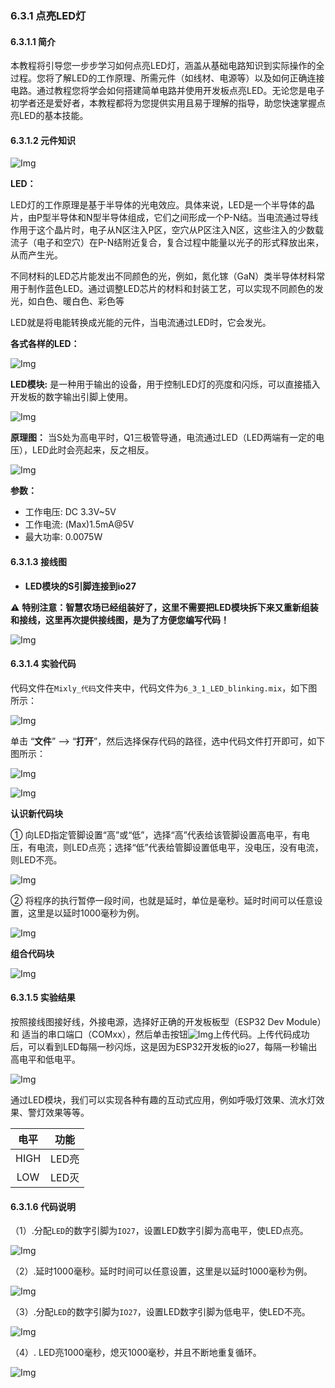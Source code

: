 ### 6.3.1 点亮LED灯

#### 6.3.1.1 简介

本教程将引导您一步步学习如何点亮LED灯，涵盖从基础电路知识到实际操作的全过程。您将了解LED的工作原理、所需元件（如线材、电源等）以及如何正确连接电路。通过教程您将学会如何搭建简单电路并使用开发板点亮LED。无论您是电子初学者还是爱好者，本教程都将为您提供实用且易于理解的指导，助您快速掌握点亮LED的基本技能。

#### 6.3.1.2 元件知识

![Img](../media/led.png)

**LED：**

LED灯的工作原理是基于半导体的光电效应。具体来说，LED是一个半导体的晶片，由P型半导体和N型半导体组成，它们之间形成一个P-N结。当电流通过导线作用于这个晶片时，电子从N区注入P区，空穴从P区注入N区，这些注入的少数载流子（电子和空穴）在P-N结附近复合，复合过程中能量以光子的形式释放出来，从而产生光。

不同材料的LED芯片能发出不同颜色的光，例如，氮化镓（GaN）类半导体材料常用于制作蓝色LED。通过调整LED芯片的材料和封装工艺，可以实现不同颜色的发光，如白色、暖白色、彩色等

LED就是将电能转换成光能的元件，当电流通过LED时，它会发光。

**各式各样的LED：**

![Img](../media/cou1.png)

**LED模块:** 是一种用于输出的设备，用于控制LED灯的亮度和闪烁，可以直接插入开发板的数字输出引脚上使用。

![Img](../media/cou12.png)

**原理图：** 当S处为高电平时，Q1三极管导通，电流通过LED（LED两端有一定的电压），LED此时会亮起来，反之相反。

![Img](../media/couy1.png)

**参数：**

- 工作电压: DC 3.3V~5V
- 工作电流: (Max)1.5mA@5V
- 最大功率: 0.0075W

#### 6.3.1.3 接线图

- **LED模块的S引脚连接到io27**

⚠️ **特别注意：智慧农场已经组装好了，这里不需要把LED模块拆下来又重新组装和接线，这里再次提供接线图，是为了方便您编写代码！**

![Img](../media/couj1.png)

#### 6.3.1.4 实验代码

代码文件在`Mixly_代码`文件夹中，代码文件为`6_3_1_LED_blinking.mix`，如下图所示：

![Img](../media/acouj-01.png)

单击 “**文件**” --> “**打开**”，然后选择保存代码的路径，选中代码文件打开即可，如下图所示：

![Img](../media/acouj-00.png)

![Img](../media/acouj-01-1.png)

**认识新代码块**

① 向LED指定管脚设置“高”或“低”，选择“高”代表给该管脚设置高电平，有电压，有电流，则LED点亮；选择“低”代表给管脚设置低电平，没电压，没有电流，则LED不亮。 

![Img](../media/ab1.png)

② 将程序的执行暂停一段时间，也就是延时，单位是毫秒。延时时间可以任意设置，这里是以延时1000毫秒为例。 

![Img](../media/ab0.png)

**组合代码块**

![Img](../media/Mixly-code1.png)

#### 6.3.1.5 实验结果

按照接线图接好线，外接电源，选择好正确的开发板板型（ESP32 Dev Module）和 适当的串口端口（COMxx），然后单击按钮![Img](../media/upload2.png)上传代码。上传代码成功后，可以看到LED每隔一秒闪烁，这是因为ESP32开发板的io27，每隔一秒输出高电平和低电平。

![Img](../media/LED-blinking.gif)

通过LED模块，我们可以实现各种有趣的互动式应用，例如呼吸灯效果、流水灯效果、警灯效果等等。  

| 电平 | 功能  |
| :--: | :---: |
| HIGH | LED亮 |
| LOW  | LED灭 |

#### 6.3.1.6 代码说明

（1）.分配`LED`的数字引脚为`IO27`，设置LED数字引脚为高电平，使LED点亮。

![Img](../media/ab1-1.png)

（2）.延时1000毫秒。延时时间可以任意设置，这里是以延时1000毫秒为例。

![Img](../media/ab1-2.png)

（3）.分配`LED`的数字引脚为`IO27`，设置LED数字引脚为低电平，使LED不亮。

![Img](../media/ab1-3.png)

（4）. LED亮1000毫秒，熄灭1000毫秒，并且不断地重复循环。

![Img](../media/ab1-4.png)